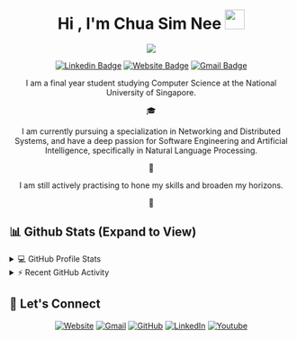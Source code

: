 <!-- ### Hi there 👋
 -->
<!--
**SimNee/SimNee** is a ✨ _special_ ✨ repository because its `README.md` (this file) appears on your GitHub profile.

Here are some ideas to get you started:

- 🔭 I’m currently working on ...
- 🌱 I’m currently learning ...
- 👯 I’m looking to collaborate on ...
- 🤔 I’m looking for help with ...
- 💬 Ask me about ...
- 📫 How to reach me: ...
- 😄 Pronouns: ...
- ⚡ Fun fact: ...
-->

<h1 align="center">Hi , I'm Chua Sim Nee <img src="https://media.giphy.com/media/hvRJCLFzcasrR4ia7z/giphy.gif" width="35"></h1>
<p align="center">
  <a href="https://github.com/DenverCoder1/readme-typing-svg"><img src="https://readme-typing-svg.herokuapp.com?lines=Computer+Science+Student;Full+Stack+Web+Developer;Chatbot%20|%20Computer%20Networks%20%20Enthusiast;Always%20learning%20new%20things&center=true&width=500&height=50"></a>
</p>

<div align="center" >	

[![Linkedin Badge](https://img.shields.io/badge/-linkedin-blue?style=flat&logo=Linkedin&logoColor=white&link=https://www.linkedin.com/in/simnee)](https://www.linkedin.com/in/simnee/)
[![Website Badge](https://img.shields.io/badge/-website-47CCCC?style=flat&logo=Google-Chrome&logoColor=white&link=https://sim-nee.vercel.app/)](https://sim-nee.vercel.app/)
[![Gmail Badge](https://img.shields.io/badge/-gmail-c14438?style=flat&logo=Gmail&logoColor=white&link=mailto:simneechua@gmail.com)](mailto:simneechua@gmail.com)

</div>

<p align="center">
I am a final year student studying Computer Science at the National University of Singapore. 
</p>
<p align="center">🎓</p>
<p align="center">
I am currently pursuing a specialization in Networking and Distributed Systems, and have a deep passion for Software Engineering and Artificial Intelligence, specifically in Natural Language Processing. 
</p>
<p align="center">🤖</p>
<p align="center">
I am still actively practising to hone my skills and broaden my horizons.
</p>
<p align="center">🌈</p>


<!-- <p align="center"> <img src="https://komarev.com/ghpvc/?username=simnee&label=Sim%20Nee's%20Profile%20Views%20&color=dc143c&style=plastic" alt="simnee" /> </p> -->

<!-- ## 🔥 Streak Stats
<p align="center"><img align="center" src="https://github-readme-streak-stats.herokuapp.com/?user=simnee&theme=algolia" alt="SimNee" /></p>
 -->
<!-- ## 🛠️ My Skills -->
<!-- 
### 👉 Programming languages

<p align="left"> 
  &emsp; 
  <a href="https://www.cprogramming.com/" target="_blank"> 
    <img alt="C" src="https://img.shields.io/badge/C%20-%232370ED.svg?logo=c&logoColor=white">
  </a> 
  &emsp;
  <a href="https://www.w3schools.com/cpp/" target="_blank"> 
    <img alt="C++" src="https://img.shields.io/badge/C++%20-%2300599C.svg?logo=c%2B%2B&logoColor=white">
  </a> 
  &emsp;
  <a href="https://developer.mozilla.org/en-US/docs/Web/JavaScript" target="_blank"> 
     <img alt="JavaScript" src="https://img.shields.io/badge/JavaScript%20-%23F7DF1E.svg?logo=javascript&logoColor=black">
   </a>
  &emsp;
  <a href="https://www.java.com" target="_blank"> 
    <img alt="Java" src="https://img.shields.io/badge/Java-%23007396.svg?logo=java&logoColor=white">
  </a>
  &emsp;
   <a href="https://www.python.org" target="_blank">
    <img alt="Python" src="https://img.shields.io/badge/Python%20-%2314354C.svg?logo=python&logoColor=white">
  </a>
  &emsp;
  <a href="https://www.php.net/">
    <img alt="PHP" src="https://img.shields.io/badge/PHP-%23777BB4.svg?logo=php&logoColor=white"/>
  </a>
&emsp; 
</p>

### 👉 Frontend Development
<p align="left"> 
  &emsp; 
  <a href="https://www.w3.org/html/" target="_blank"> 
   <img alt="HTML" src="https://img.shields.io/badge/HTML5%20-%23E34F26.svg?logo=html5&logoColor=white">
  </a>   
  &emsp;
  <a href="https://www.w3schools.com/css/" target="_blank">
    <img alt="CSS" src="https://img.shields.io/badge/CSS%20-%231572B6.svg?logo=css3&logoColor=white">
  </a> 
   &emsp;
  <a href="https://getbootstrap.com" target="_blank"> 
    <img alt="Bootstrap" src="https://img.shields.io/badge/Bootstrap-%23563D7C.svg?style=flat&logo=bootstrap&logoColor=white"/>
  </a>
&emsp; 
</p>

### 👉 Databases & Cloud Hosting
<p align="left">
  &emsp;
    <a href="https://www.mysql.com/"><img alt="MySQL" src="https://img.shields.io/badge/MySQL-00000F?style=flat&logo=mysql&logoColor=white"></a>
  &emsp;
    <a href="https://www.sqlite.org/"><img alt="SQLite" src ="https://img.shields.io/badge/SQLite-07405E?style=flat&logo=sqlite&logoColor=white"/></a>
  &emsp;
    <a href="https://www.github.com"><img alt="GitHub Pages" src="https://img.shields.io/badge/GitHub%20Pages-%23327FC7.svg?style=flat&logo=github&logoColor=white"></a>
  &emsp;
    <a href="https://www.heroku.com/"><img alt="Heroku" src="https://img.shields.io/badge/Heroku%20-%23430098.svg?logo=heroku&logoColor=white"></a>  
  &emsp;
</p>

 ### 👉 Software & Tools
 
<p>
  &emsp;
    <a href="#"><img alt="Git" src="https://img.shields.io/badge/Git%20-%23F05033.svg?logo=git&logoColor=white"></a>
  &emsp;
    <a href="#"><img alt="Markdown" src="https://img.shields.io/badge/Markdown-000000?style=flate&logo=markdown&logoColor=white"></a>
  &emsp;
    <a href="#"><img alt="Linux" src="https://img.shields.io/badge/Linux-FCC624?style=flat&logo=linux&logoColor=black"></a>
  &emsp;
    <a href="#"><img alt="Visual Studio Code" src="https://img.shields.io/badge/Visual%20Studio%20Code-0078d7.svg?logo=visual-studio-code&logoColor=white"></a>
  &emsp;
    <a href="#"><img alt="Jupyter" src="https://img.shields.io/badge/Jupyter%20-%23F37626.svg?logo=Jupyter&logoColor=white"></a>
 &emsp; 
</p>

<br/> -->

## 📊 Github Stats (Expand to View) 

<!-- https://github.com/anuraghazra/github-readme-stats -->
<details> 
  <summary>💻 GitHub Profile Stats</summary>
  <br/>
    <a href="https://github.com/anuraghazra/github-readme-stats"><img alt="Sim Nee's Github Stats" src="https://denvercoder1-github-readme-stats.vercel.app/api/?username=SimNee&show_icons=true&count_private=true&theme=react&hide_border=true&bg_color=1F222E&title_color=F85D7F&icon_color=F8D866" height="192px"/></a>
  <a href="https://github.com/anuraghazra/github-readme-stats"><img alt="Sim Nee's Top Languages" src="https://github-readme-stats.vercel.app/api/top-langs/?username=SimNee&langs_count=8&layout=compact&theme=react&hide_border=true&bg_color=1F222E&title_color=F85D7F&icon_color=F8D866" height="192px"/></a>
  <br/>
  <b>Note:</b> Top languages is only a metric of the languages my public code consists of and doesn't reflect experience or skill level.
</details>


<!-- https://github.com/jamesgeorge007/github-activity-readme -->
<details>
  <summary>⚡ Recent GitHub Activity</summary>
  <br/>

<!--START_SECTION:activity-->
<!-- https://github.com/ashutosh00710/github-readme-activity-graph -->
<a href="https://github.com/ashutosh00710/github-readme-activity-graph"><img alt="Sim Nee's Activity Graph" src="https://activity-graph.herokuapp.com/graph?username=SimNee&bg_color=1F222E&color=F8D866&line=F85D7F&point=FFFFFF&hide_border=true" /></a>
<!--END_SECTION:activity-->
</details>


## 🧸 Let's Connect
<p align="center">
  <a href="https://simnee.gatsbyjs.io/"><img src="https://img.icons8.com/bubbles/50/000000/web.png" alt="Website"/></a>
	<a href="mailto:simneechua@gmail.com"><img src="https://img.icons8.com/bubbles/50/000000/gmail.png" alt="Gmail"/></a>
	<a href="https://github.com/SimNee"><img src="https://img.icons8.com/bubbles/50/000000/github.png" alt="GitHub"/></a>
	<a href="https://www.linkedin.com/in/simnee/"><img src="https://img.icons8.com/bubbles/50/000000/linkedin.png" alt="LinkedIn"/></a>
	<a href="https://www.youtube.com/channel/UCdSmcyCS0htG71vbVi81wcQ"><img src="https://img.icons8.com/bubbles/50/000000/youtube.png" alt="Youtube"/></a>
	
</p>

<!--  Credits to: https://github.com/Candida18/Candida18 and https://github.com/DenverCoder1/DenverCoder1/blob/master/README.md-->





